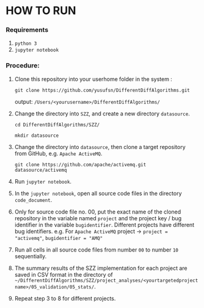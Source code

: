 # HOW TO RUN

### Requirements
1. `python 3`
2. `jupyter notebook`

### Procedure:
1. Clone this repository into your userhome folder in the system :
   ```
   git clone https://github.com/yusufsn/DifferentDiffAlgorithms.git
   ```
   output: `/Users/<yourusername>/DifferentDiffAlgorithms/`
2. Change the directory into `SZZ`, and create a new directory `datasource`. 
   
   ```
   cd DifferentDiffAlgorithms/SZZ/
   
   mkdir datasource
   ```
3. Change the directory into `datasource`, then clone a target repository from GitHub, e.g. `Apache ActiveMQ`.
   
   ```
   git clone https://github.com/apache/activemq.git datasource/activemq
   ```
   
4. Run `jupyter notebook`.
5. In the `jupyter notebook`, open all source code files in the directory `code_document`.
6. Only for source code file no. 00, put the exact name of the cloned repository in the variable named `project` and the project key / bug identifier in the variable `bugidentifier`. Different projects have different bug identifiers.
   e.g. For `Apache ActiveMQ` project -> `project = "activemq"`, `bugidentifier = "AMQ"`
7. Run all cells in all source code files from number `00` to number `10` sequentially.
8. The summary results of the SZZ implementation for each project are saved in CSV format in the directory of `~/DifferentDiffAlgorithms/SZZ/project_analyses/<yourtargetedprojectname>/05_validation/05_stats/`.
9. Repeat step 3 to 8 for different projects.
